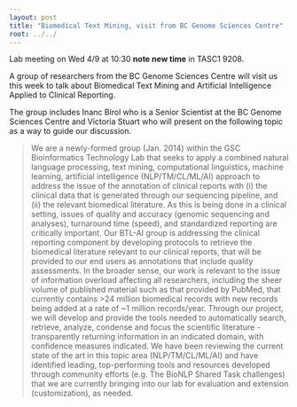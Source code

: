 ```yaml
---
layout: post
title: "Biomedical Text Mining, visit from BC Genome Sciences Centre"
root: ../../
---
```


Lab meeting on Wed 4/9 at 10:30 **note new time** in TASC1 9208.

A group of researchers from the BC Genome Sciences Centre will visit us this week to talk about Biomedical Text Mining and Artificial Intelligence Applied to Clinical Reporting.

The group includes Inanc Birol who is a Senior Scientist at the BC Genome Sciences Centre and Victoria Stuart who will present on the following topic as a way to guide our discussion.

> We are a newly-formed group (Jan. 2014) within the GSC Bioinformatics Technology Lab that seeks to apply a combined natural language processing, text mining, computational linguistics, machine learning, artificial intelligence (NLP/TM/CL/ML/AI) approach to address the issue of the annotation of clinical reports with (i) the clinical data that is generated through our sequencing pipeline, and (ii) the relevant biomedical literature. As this is being done in a clinical setting, issues of quality and accuracy (genomic sequencing and analyses), turnaround time (speed), and standardized reporting are critically important. Our BTL-AI group is addressing the clinical reporting component by developing protocols to retrieve the biomedical literature relevant to our clinical reports, that will be provided to our end users as annotations that include quality assessments. In the broader sense, our work is relevant to the issue of information overload affecting all researchers, including the sheer volume of published material such as that provided by PubMed, that currently contains &gt;24 million biomedical records with new records being added at a rate of ~1 million records/year. Through our project, we will develop and provide the tools needed to automatically search, retrieve, analyze, condense and focus the scientific literature - transparently returning information in an indicated domain, with confidence measures indicated. We have been reviewing the current state of the art in this topic area (NLP/TM/CL/ML/AI) and have identified leading, top-performing tools and resources developed through community efforts (e.g. The BioNLP Shared Task challenges) that we are currently bringing into our lab for evaluation and extension (customization), as needed.
